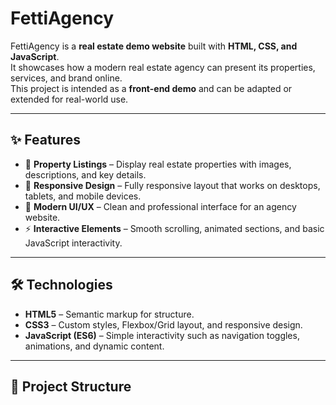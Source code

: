 # FettiAgency

FettiAgency is a **real estate demo website** built with **HTML, CSS, and JavaScript**.  
It showcases how a modern real estate agency can present its properties, services, and brand online.  
This project is intended as a **front-end demo** and can be adapted or extended for real-world use.

---

## ✨ Features

- 🏡 **Property Listings** – Display real estate properties with images, descriptions, and key details.  
- 📱 **Responsive Design** – Fully responsive layout that works on desktops, tablets, and mobile devices.  
- 🎨 **Modern UI/UX** – Clean and professional interface for an agency website.  
- ⚡ **Interactive Elements** – Smooth scrolling, animated sections, and basic JavaScript interactivity.

---

## 🛠️ Technologies

- **HTML5** – Semantic markup for structure.  
- **CSS3** – Custom styles, Flexbox/Grid layout, and responsive design.  
- **JavaScript (ES6)** – Simple interactivity such as navigation toggles, animations, and dynamic content.

---

## 📂 Project Structure

